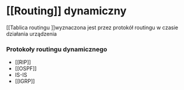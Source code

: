 # [[Routing]] dynamiczny
[[Tablica routingu ]]wyznaczona jest przez protokół routingu w czasie działania urządzenia

### Protokoły routingu dynamicznego
- [[RIP]]
- [[OSPF]]
- IS-IS
- [[IGRP]]
